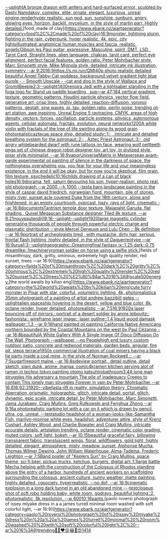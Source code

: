 [--uplight](https://www.ebank.nz/aiartgenerator?category=--uplight)[A bronze dragon with antlers and hard-surfaced armor, sculpted by Dashi Namdakov, complex, elite, ornate, elegant, luxurious, unreal engine,](https://www.ebank.nz/aiartgenerator?category=A%20bronze%20dragon%20with%20antlers%20and%20hard-surfaced%20armor%2C%20sculpted%20by%20Dashi%20Namdakov%2C%20complex%2C%20elite%2C%20ornate%2C%20elegant%2C%20luxurious%2C%20unreal%20engine%2C)[render](https://www.ebank.nz/aiartgenerator?category=render)[hyper realistic,  sun god, sun, sunshine, sunburn, angry, glowing eyes, horizon, backlit, mycelium,  in the style of martin parr. Highly detailed.](https://www.ebank.nz/aiartgenerator?category=hyper%20realistic%2C%20%20sun%20god%2C%20sun%2C%20sunshine%2C%20sunburn%2C%20angry%2C%20glowing%20eyes%2C%20horizon%2C%20backlit%2C%20mycelium%2C%20%20in%20the%20style%20of%20martin%20parr.%20Highly%20detailed.)[food,,made of clay](https://www.ebank.nz/aiartgenerator?category=food%2C%2Cmade%20of%20clay)[16:9](https://www.ebank.nz/aiartgenerator?category=16%3A9)[monster, lightning storm, fighting in the rain, cyberpunk, hyper realistic, 4k, epic, city lights](https://www.ebank.nz/aiartgenerator?category=monster%2C%20lightning%20storm%2C%20fighting%20in%20the%20rain%2C%20cyberpunk%2C%20hyper%20realistic%2C%204k%2C%20epic%2C%20city%20lights)[illustrated::](https://www.ebank.nz/aiartgenerator?category=illustrated%3A%3A)[anatomical human muscles and fascia, realistic, angelic](https://www.ebank.nz/aiartgenerator?category=anatomical%20human%20muscles%20and%20fascia%2C%20realistic%2C%20angelic)[Gibson les Paul guitar, expressive, Masculine, spirit, DMT, LSD , Tarot Card, Straight lines, alien language, chakras, tarot card, perfect eye alignment, perfect facial features, golden ratio, Peter Mohrbacher style, Marc Simonetti style, Mike Mignola style, detailed, intricate ink illustration, symmetry --ar 9:20](https://www.ebank.nz/aiartgenerator?category=Gibson%20les%20Paul%20guitar%2C%20expressive%2C%20Masculine%2C%20spirit%2C%20DMT%2C%20LSD%20%2C%20Tarot%20Card%2C%20Straight%20lines%2C%20alien%20language%2C%20chakras%2C%20tarot%20card%2C%20perfect%20eye%20alignment%2C%20perfect%20facial%20features%2C%20golden%20ratio%2C%20Peter%20Mohrbacher%20style%2C%20Marc%20Simonetti%20style%2C%20Mike%20Mignola%20style%2C%20detailed%2C%20intricate%20ink%20illustration%2C%20symmetry%20--ar%209%3A20)[16:9](https://www.ebank.nz/aiartgenerator?category=16%3A9)[https://s.mj.run/QMI40p  photo realistic detailed beautiful Angel Tabby-Cat goddess, background velvet gradient light blue purple - - Smooth Upscale - -](https://www.ebank.nz/aiartgenerator?category=https%3A//s.mj.run/QMI40p%20%20photo%20realistic%20detailed%20beautiful%20Angel%20Tabby-Cat%20goddess%2C%20background%20velvet%20gradient%20light%20blue%20purple%20-%20-%20Smooth%20Upscale%20-%20-)[cat and dog in the style of Wallace and Gromit](https://www.ebank.nz/aiartgenerator?category=cat%20and%20dog%20in%20the%20style%20of%20Wallace%20and%20Gromit)[Beeple](https://www.ebank.nz/aiartgenerator?category=Beeple)[2:3](https://www.ebank.nz/aiartgenerator?category=2%3A3)[--uplight](https://www.ebank.nz/aiartgenerator?category=--uplight)[1400](https://www.ebank.nz/aiartgenerator?category=1400)[renoir](https://www.ebank.nz/aiartgenerator?category=renoir)[a Jedi with a lightsaber standing in the fog](https://www.ebank.nz/aiartgenerator?category=a%20Jedi%20with%20a%20lightsaber%20standing%20in%20the%20fog)[a logo for Stand up paddle boarding , sup](https://www.ebank.nz/aiartgenerator?category=a%20logo%20for%20Stand%20up%20paddle%20boarding%20%2C%20sup)[—ar 47:164 vertical gradient, texture, geometric patterns, Houdini particle physics, vector flow field, generative art, crisp lines, highly detailed, reaction-diffusion, voronoi patterns, gestalt, sine waves, pi, tau, golden ratio, perlin noise, trending on art station, awe inspiring, Unreal Engine 5 raytracing, CMYK, areas of high density, vectors, forces, oscillation, particle systems, physics, autonomous agents, cellular automata, fractals, evolution, neural networks](https://www.ebank.nz/aiartgenerator?category=%E2%80%94ar%2047%3A164%20vertical%20gradient%2C%20texture%2C%20geometric%20patterns%2C%20Houdini%20particle%20physics%2C%20vector%20flow%20field%2C%20generative%20art%2C%20crisp%20lines%2C%20highly%20detailed%2C%20reaction-diffusion%2C%20voronoi%20patterns%2C%20gestalt%2C%20sine%20waves%2C%20pi%2C%20tau%2C%20golden%20ratio%2C%20perlin%20noise%2C%20trending%20on%20art%20station%2C%20awe%20inspiring%2C%20Unreal%20Engine%205%20raytracing%2C%20CMYK%2C%20areas%20of%20high%20density%2C%20vectors%2C%20forces%2C%20oscillation%2C%20particle%20systems%2C%20physics%2C%20autonomous%20agents%2C%20cellular%20automata%2C%20fractals%2C%20evolution%2C%20neural%20networks)[1200](https://www.ebank.nz/aiartgenerator?category=1200)[A white violin with fractals  of the tree of life swirling along its wood grain photorealistic](https://www.ebank.nz/aiartgenerator?category=A%20white%20violin%20with%20fractals%20%20of%20the%20tree%20of%20life%20swirling%20along%20its%20wood%20grain%20photorealistic)[aztecas space ship, detailed study::1:: , intricate and detailed  breathing system for the astronaut::2:: , Aztec Priest Astronaut::3:: ,](https://www.ebank.nz/aiartgenerator?category=aztecas%20space%20ship%2C%20detailed%20study%3A%3A1%3A%3A%20%2C%20intricate%20and%20detailed%20%20breathing%20system%20for%20the%20astronaut%3A%3A2%3A%3A%20%2C%20Aztec%20Priest%20Astronaut%3A%3A3%3A%3A%20%2C)[old angry whitebearded dwarf with rune tattoos on face, wearing wolf pelt](https://www.ebank.nz/aiartgenerator?category=old%20angry%20whitebearded%20dwarf%20with%20rune%20tattoos%20on%20face%2C%20wearing%20wolf%20pelt)[teeth png](https://www.ebank.nz/aiartgenerator?category=teeth%20png)[a set of chinese dragon robot,designer toy, art toy ,in stylized style, pixar style,minimalist, --ar 16:9](https://www.ebank.nz/aiartgenerator?category=a%20set%20of%20chinese%20dragon%20robot%2Cdesigner%20toy%2C%20art%20toy%20%2Cin%20stylized%20style%2C%20pixar%20style%2Cminimalist%2C%20--ar%2016%3A9)[vapor](https://www.ebank.nz/aiartgenerator?category=vapor)[Universe](https://www.ebank.nz/aiartgenerator?category=Universe)[Matrix in Metaverse](https://www.ebank.nz/aiartgenerator?category=Matrix%20in%20Metaverse)[an avant-garde experimental oil painting of silence in the darkness of space, the nothingness overwhelms you, you fear for your life and your meaningless existence, in the end it will be okay, but for now you’re skeptical, film grain, film texture, psychedelic](https://www.ebank.nz/aiartgenerator?category=an%20avant-garde%20experimental%20oil%20painting%20of%20silence%20in%20the%20darkness%20of%20space%2C%20the%20nothingness%20overwhelms%20you%2C%20you%20fear%20for%20your%20life%20and%20your%20meaningless%20existence%2C%20in%20the%20end%20it%20will%20be%20okay%2C%20but%20for%20now%20you%E2%80%99re%20skeptical%2C%20film%20grain%2C%20film%20texture%2C%20psychedelic)[10:16](https://www.ebank.nz/aiartgenerator?category=10%3A16)[childs drawing of a can of black holes](https://www.ebank.nz/aiartgenerator?category=childs%20drawing%20of%20a%20can%20of%20black%20holes)[16:9](https://www.ebank.nz/aiartgenerator?category=16%3A9)[diorama, felt, saturn devouring his son, hyper-realism, photo real, old photograph --w 2000 --h 1000 --test](https://www.ebank.nz/aiartgenerator?category=diorama%2C%20felt%2C%20saturn%20devouring%20his%20son%2C%20hyper-realism%2C%20photo%20real%2C%20old%20photograph%20--w%202000%20--h%201000%20--test)[a barn landscape painting in the style of caspar david friedrich, norwegian fjord, mountain, pile of stones, misty river, sunset acle covered Duke from the 18th century, alone and frightened, in an empty courtroom, overcast, hazy, rays of light, cinematic --ar 16:8](https://www.ebank.nz/aiartgenerator?category=a%20barn%20landscape%20painting%20in%20the%20style%20of%20caspar%20david%20friedrich%2C%20norwegian%20fjord%2C%20mountain%2C%20pile%20of%20stones%2C%20misty%20river%2C%20sunset%20acle%20covered%20Duke%20from%20the%2018th%20century%2C%20alone%20and%20frightened%2C%20in%20an%20empty%20courtroom%2C%20overcast%2C%20hazy%2C%20rays%20of%20light%2C%20cinematic%20--ar%2016%3A8)[documents](https://www.ebank.nz/aiartgenerator?category=documents)[Tantrism temple door texture, Majapahit Garuda, flat shading , Quixel Megascan Substance designer Tiled 8k texture, --ar 9:21](https://www.ebank.nz/aiartgenerator?category=Tantrism%20temple%20door%20texture%2C%20Majapahit%20Garuda%2C%20flat%20shading%20%2C%20Quixel%20Megascan%20Substance%20designer%20Tiled%208k%20texture%2C%20--ar%209%3A21)[nouveau](https://www.ebank.nz/aiartgenerator?category=nouveau)[tendril](https://www.ebank.nz/aiartgenerator?category=tendril)[9:16](https://www.ebank.nz/aiartgenerator?category=9%3A16)[--uplight](https://www.ebank.nz/aiartgenerator?category=--uplight)[--uplight](https://www.ebank.nz/aiartgenerator?category=--uplight)[1920](https://www.ebank.nz/aiartgenerator?category=1920)[large magnetic cylinder generating thousands of people through powerful electric charge and plasmatic distribution :: style Mercel Deneuve and Lulu Chen :: 8k definition --ar 16:9](https://www.ebank.nz/aiartgenerator?category=large%20magnetic%20cylinder%20generating%20thousands%20of%20people%20through%20powerful%20electric%20charge%20and%20plasmatic%20distribution%20%3A%3A%20style%20Mercel%20Deneuve%20and%20Lulu%20Chen%20%3A%3A%208k%20definition%20--ar%2016%3A9)[portrait of archeologists tired , with mustache, dirty hair, serious, frontal flash lighting, highly detailed, in the style of Daguerreotype ––ar 16:9](https://www.ebank.nz/aiartgenerator?category=portrait%20of%20archeologists%20tired%20%2C%20with%20mustache%2C%20dirty%20hair%2C%20serious%2C%20frontal%20flash%20lighting%2C%20highly%20detailed%2C%20in%20the%20style%20of%20Daguerreotype%20%E2%80%93%E2%80%93ar%2016%3A9)[urua](https://www.ebank.nz/aiartgenerator?category=urua)[1:3](https://www.ebank.nz/aiartgenerator?category=1%3A3)[](https://www.ebank.nz/aiartgenerator?category=)[--uplight](https://www.ebank.nz/aiartgenerator?category=--uplight)[geographic::](https://www.ebank.nz/aiartgenerator?category=geographic%3A%3A)[Dreaming](https://www.ebank.nz/aiartgenerator?category=Dreaming)[final fantasy ix::1.25 dark::0.75 dreamlike::1](https://www.ebank.nz/aiartgenerator?category=final%20fantasy%20ix%3A%3A1.25%20dark%3A%3A0.75%20dreamlike%3A%3A1)[machinery](https://www.ebank.nz/aiartgenerator?category=machinery)[roman soldier on horse using a selfie stick.](https://www.ebank.nz/aiartgenerator?category=roman%20soldier%20on%20horse%20using%20a%20selfie%20stick.)[fields of misanthropy, dark, gritty, ominous, extremely high quality render, red sunset, trees —ar 16:9](https://www.ebank.nz/aiartgenerator?category=fields%20of%20misanthropy%2C%20dark%2C%20gritty%2C%20ominous%2C%20extremely%20high%20quality%20render%2C%20red%20sunset%2C%20trees%20%E2%80%94ar%2016%3A9)[scale](https://www.ebank.nz/aiartgenerator?category=scale)[500](https://www.ebank.nz/aiartgenerator?category=500)[energy.](https://www.ebank.nz/aiartgenerator?category=energy.)[the world awaits by kilian eng](https://www.ebank.nz/aiartgenerator?category=the%20world%20awaits%20by%20kilian%20eng)[cute furry monster in Pixar with star, colorful, volumetric lighting, 4k, photorealistic](https://www.ebank.nz/aiartgenerator?category=cute%20furry%20monster%20in%20Pixar%20with%20star%2C%20colorful%2C%20volumetric%20lighting%2C%204k%2C%20photorealistic)[a 35mm photograph of a painting of artist andrew bazzi](https://www.ebank.nz/aiartgenerator?category=a%2035mm%20photograph%20of%20a%20painting%20of%20artist%20andrew%20bazzi)[bill gates --uplight](https://www.ebank.nz/aiartgenerator?category=bill%20gates%20--uplight)[alien spaceship hovering in the desert, yellow and blue color, 8k, octane render, hyper detailed, photorealistic --ar 7:5](https://www.ebank.nz/aiartgenerator?category=alien%20spaceship%20hovering%20in%20the%20desert%2C%20yellow%20and%20blue%20color%2C%208k%2C%20octane%20render%2C%20hyper%20detailed%2C%20photorealistic%20--ar%207%3A5)[16:9](https://www.ebank.nz/aiartgenerator?category=16%3A9)[1920](https://www.ebank.nz/aiartgenerator?category=1920)[a laser bouncing off of mirrors:: portrait of a desert soldier by annie leibovitz:: fashonista:: wireframe laser image:: laser outline::1.4 liquid wood damask wallpaper::1.3  --ar 9:16](https://www.ebank.nz/aiartgenerator?category=a%20laser%20bouncing%20off%20of%20mirrors%3A%3A%20portrait%20of%20a%20desert%20soldier%20by%20annie%20leibovitz%3A%3A%20fashonista%3A%3A%20wireframe%20laser%20image%3A%3A%20laser%20outline%3A%3A1.4%20liquid%20wood%20damask%20wallpaper%3A%3A1.3%20%20--ar%209%3A16)[hand painted oil painting California Native Americans northern bounded by the Coastal Mountains on the west by Paul Cézanne --ar 16:8](https://www.ebank.nz/aiartgenerator?category=hand%20painted%20oil%20painting%20California%20Native%20Americans%20northern%20bounded%20by%20the%20Coastal%20Mountains%20on%20the%20west%20by%20Paul%20C%C3%A9zanne%20--ar%2016%3A8)[beautiful](https://www.ebank.nz/aiartgenerator?category=beautiful)[A White Gallery With A Single Image Of Disco Diffusion On The Wall, Photograph --wallpaper --no People](https://www.ebank.nz/aiartgenerator?category=A%20White%20Gallery%20With%20A%20Single%20Image%20Of%20Disco%20Diffusion%20On%20The%20Wall%2C%20Photograph%20--wallpaper%20--no%20People)[high end luxury custom outdoor patio, concrete and redwood materials, garden beds. angular, fire pit, steps terrace](https://www.ebank.nz/aiartgenerator?category=high%20end%20luxury%20custom%20outdoor%20patio%2C%20concrete%20and%20redwood%20materials%2C%20garden%20beds.%20angular%2C%20fire%20pit%2C%20steps%20terrace)[1950s commercial illustration of coal miners having a black tie party inside a coal mine, in the style of Norman Rockwell :: --ar 7:5](https://www.ebank.nz/aiartgenerator?category=1950s%20commercial%20illustration%20of%20coal%20miners%20having%20a%20black%20tie%20party%20inside%20a%20coal%20mine%2C%20in%20the%20style%20of%20Norman%20Rockwell%20%3A%3A%20--ar%207%3A5)[sugar](https://www.ebank.nz/aiartgenerator?category=sugar)[freeport maine --ar 16:8](https://www.ebank.nz/aiartgenerator?category=freeport%20maine%20--ar%2016%3A8)[sideview portrait,, detail outline, detail sketch, slam dunk, anime, manga, comic](https://www.ebank.nz/aiartgenerator?category=sideview%20portrait%2C%2C%20detail%20outline%2C%20detail%20sketch%2C%20slam%20dunk%2C%20anime%2C%20manga%2C%20comic)[4k](https://www.ebank.nz/aiartgenerator?category=4k)[ramen kitchen serving alot of ramen in techno tokyo painting otomo katsuhiro](https://www.ebank.nz/aiartgenerator?category=ramen%20kitchen%20serving%20alot%20of%20ramen%20in%20techno%20tokyo%20painting%20otomo%20katsuhiro)[bathroom](https://www.ebank.nz/aiartgenerator?category=bathroom)[3:4](https://www.ebank.nz/aiartgenerator?category=3%3A4)[A lone man struggles His adversary a mountain The pile of inadequacy Creeps to contain This lonely man struggles Forever in vain by Peter Mohrbacher --ar 16:8](https://www.ebank.nz/aiartgenerator?category=A%20lone%20man%20struggles%20His%20adversary%20a%20mountain%20The%20pile%20of%20inadequacy%20Creeps%20to%20contain%20This%20lonely%20man%20struggles%20Forever%20in%20vain%20by%20Peter%20Mohrbacher%20--ar%2016%3A8)[16:9](https://www.ebank.nz/aiartgenerator?category=16%3A9)[2:3](https://www.ebank.nz/aiartgenerator?category=2%3A3)[1920](https://www.ebank.nz/aiartgenerator?category=1920)[--vibefast](https://www.ebank.nz/aiartgenerator?category=--vibefast)[a rift in reality, simulation theory, Chromatic Aberration, prismatic, holographic, glitch, intricate detail, portal, glitch, dynamic, epic scale, intricate detail, by Peter Mohrbacher, Marc Simonetti, Jama Jurabaev, Craig Mullins, Greg Rutkowski and Fenghua Zhong --ar 9:16](https://www.ebank.nz/aiartgenerator?category=a%20rift%20in%20reality%2C%20simulation%20theory%2C%20Chromatic%20Aberration%2C%20prismatic%2C%20holographic%2C%20glitch%2C%20intricate%20detail%2C%20portal%2C%20glitch%2C%20dynamic%2C%20epic%20scale%2C%20intricate%20detail%2C%20by%20Peter%20Mohrbacher%2C%20Marc%20Simonetti%2C%20Jama%20Jurabaev%2C%20Craig%20Mullins%2C%20Greg%20Rutkowski%20and%20Fenghua%20Zhong%20--ar%209%3A16)[a photorealistic parking lot with a car on it which is drawn by pencil, ultra, cgi, unreal, --test](https://www.ebank.nz/aiartgenerator?category=a%20photorealistic%20parking%20lot%20with%20a%20car%20on%20it%20which%20is%20drawn%20by%20pencil%2C%20ultra%2C%20cgi%2C%20unreal%2C%20--test)[studio headshot of a woman-looks-like-Samantha Fish, marilyn-monroe white eyes, headshot, adventurer attire, style of Krenz Cushart, Ashley Wood, and Charlie Bowater and Craig Mullins, intricate accurate details, artstation trending, octane render, cinematic color grading, muted colors, soft light, bokeh --ar 10:15](https://www.ebank.nz/aiartgenerator?category=studio%20headshot%20of%20a%20woman-looks-like-Samantha%20Fish%2C%20marilyn-monroe%20white%20eyes%2C%20headshot%2C%20adventurer%20attire%2C%20style%20of%20Krenz%20Cushart%2C%20Ashley%20Wood%2C%20and%20Charlie%20Bowater%20and%20Craig%20Mullins%2C%20intricate%20accurate%20details%2C%20artstation%20trending%2C%20octane%20render%2C%20cinematic%20color%20grading%2C%20muted%20colors%2C%20soft%20light%2C%20bokeh%20--ar%2010%3A15)[beautiful graceful fairy, billowing transparent fabric, transluscent wings, floral, wildflowers, gold light, highly detailed, elegant, atmosphere, misty, meadow, sunset, Alphonse Mucha, Thomas Wilmer Dewing, John William Waterhouse, Alma-Tadema, Frederic Leighton —ar 7:5](https://www.ebank.nz/aiartgenerator?category=beautiful%20graceful%20fairy%2C%20billowing%20transparent%20fabric%2C%20transluscent%20wings%2C%20floral%2C%20wildflowers%2C%20gold%20light%2C%20highly%20detailed%2C%20elegant%2C%20atmosphere%2C%20misty%2C%20meadow%2C%20sunset%2C%20Alphonse%20Mucha%2C%20Thomas%20Wilmer%20Dewing%2C%20John%20William%20Waterhouse%2C%20Alma-Tadema%2C%20Frederic%20Leighton%20%E2%80%94ar%207%3A5)[Band poster of "Keplers Sun" by Craig Mullins, space theme, sci fi,](https://www.ebank.nz/aiartgenerator?category=Band%20poster%20of%20%22Keplers%20Sun%22%20by%20Craig%20Mullins%2C%20space%20theme%2C%20sci%20fi%2C)[beer, pickup trucks, ketchup, burgers, digital art::1.1](https://www.ebank.nz/aiartgenerator?category=beer%2C%20pickup%20trucks%2C%20ketchup%2C%20burgers%2C%20digital%20art%3A%3A1.1)[large battle Mecha helping with the construction of the Colossus of Rhodos standing above the entry of a harbor, hundreds of ancient workers on scaffolding surrounding the colossus, ancient culture, sunny weather, matte painting, highly detailed, cgsociety, hyperrealistic, --no dof, --ar 16:9](https://www.ebank.nz/aiartgenerator?category=large%20battle%20Mecha%20helping%20with%20the%20construction%20of%20the%20Colossus%20of%20Rhodos%20standing%20above%20the%20entry%20of%20a%20harbor%2C%20hundreds%20of%20ancient%20workers%20on%20scaffolding%20surrounding%20the%20colossus%2C%20ancient%20culture%2C%20sunny%20weather%2C%20matte%20painting%2C%20highly%20detailed%2C%20cgsociety%2C%20hyperrealistic%2C%20--no%20dof%2C%20--ar%2016%3A9)[cinematic explosion in a long dark tunnel in an old abandoned mine -](https://www.ebank.nz/aiartgenerator?category=cinematic%20explosion%20in%20a%20long%20dark%20tunnel%20in%20an%20old%20abandoned%20mine%20-)[--test](https://www.ebank.nz/aiartgenerator?category=--test)[closeup shot of soft robo holding baby, white room, godrays, beautiful lighting::2, photorealistic, 8k resolution, --w 600](https://www.ebank.nz/aiartgenerator?category=closeup%20shot%20of%20soft%20robo%20holding%20baby%2C%20white%20room%2C%20godrays%2C%20beautiful%20lighting%3A%3A2%2C%20photorealistic%2C%208k%20resolution%2C%20--w%20600)[10:16](https://www.ebank.nz/aiartgenerator?category=10%3A16)[pants.](https://www.ebank.nz/aiartgenerator?category=pants.)[paolo roversi photograph of issey miyake dress in a a james turrell minimal  room washed  with soft colorful light, --ar 16:9](https://www.ebank.nz/aiartgenerator?category=paolo%20roversi%20photograph%20of%20issey%20miyake%20dress%20in%20a%20a%20james%20turrell%20minimal%20%20room%20washed%20%20with%20soft%20colorful%20light%2C%20--ar%2016%3A9)[trending](https://www.ebank.nz/aiartgenerator?category=trending)[🤗🎉❤️😝😂👀😍](https://www.ebank.nz/aiartgenerator?category=%F0%9F%A4%97%F0%9F%8E%89%E2%9D%A4%EF%B8%8F%F0%9F%98%9D%F0%9F%98%82%F0%9F%91%80%F0%9F%98%8D)[1414](https://www.ebank.nz/aiartgenerator?category=1414)